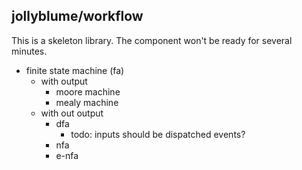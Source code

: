## jollyblume/workflow

This is a skeleton library. The component won't be ready for several minutes.

* finite state machine (fa)
  * with output
    * moore machine
    * mealy machine
  * with out output
    * dfa
      * todo: inputs should be dispatched events?
    * nfa
    * e-nfa
